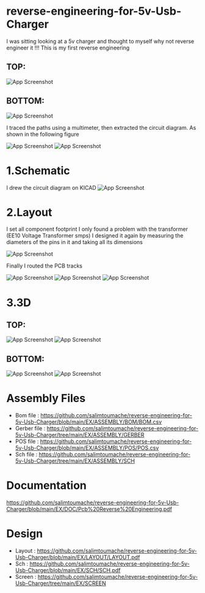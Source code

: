 # reverse-engineering-for-5v-Usb-Charger
I was sitting looking at a 5v charger and thought to myself why not reverse engineer it !!! This is my first reverse engineering

## TOP:


![App Screenshot](https://github.com/salimtoumache/reverse-engineering-for-5v-Usb-Charger/blob/main/EX/SCREEN/TOP.jpeg)

## BOTTOM:
![App Screenshot](https://github.com/salimtoumache/reverse-engineering-for-5v-Usb-Charger/blob/main/EX/SCREEN/BOTTOM.png)

I traced the paths using a multimeter, then extracted the circuit diagram. As shown in the following figure

![App Screenshot](https://github.com/salimtoumache/reverse-engineering-for-5v-Usb-Charger/blob/main/EX/SCREEN/SCH1.jpeg)
![App Screenshot](https://github.com/salimtoumache/reverse-engineering-for-5v-Usb-Charger/blob/main/EX/SCREEN/SCH2.jpeg)


# 1.Schematic

I drew the circuit diagram on KICAD
![App Screenshot](https://github.com/salimtoumache/reverse-engineering-for-5v-Usb-Charger/blob/main/EX/SCREEN/SCH.jpeg)

# 2.Layout

I set all component footprint I only found a problem with the transformer (EE10 Voltage Transformer smps) I designed it again by measuring the diameters of the pins in it and taking all its dimensions

![App Screenshot](https://github.com/salimtoumache/reverse-engineering-for-5v-Usb-Charger/blob/main/EX/SCREEN/BOM.jpeg)

Finally I routed the PCB tracks

![App Screenshot](https://github.com/salimtoumache/reverse-engineering-for-5v-Usb-Charger/blob/main/EX/SCREEN/LAYOUT1.jpeg)
![App Screenshot](https://github.com/salimtoumache/reverse-engineering-for-5v-Usb-Charger/blob/main/EX/SCREEN/LAYOUT2.jpeg)
![App Screenshot](https://github.com/salimtoumache/reverse-engineering-for-5v-Usb-Charger/blob/main/EX/SCREEN/LAYOUT3.jpeg)

# 3.3D

## TOP:
![App Screenshot](https://github.com/salimtoumache/reverse-engineering-for-5v-Usb-Charger/blob/main/EX/SCREEN/2.jpeg)
![App Screenshot](https://github.com/salimtoumache/reverse-engineering-for-5v-Usb-Charger/blob/main/EX/SCREEN/4.jpeg)
## BOTTOM:
![App Screenshot](https://github.com/salimtoumache/reverse-engineering-for-5v-Usb-Charger/blob/main/EX/SCREEN/1.jpeg)
![App Screenshot](https://github.com/salimtoumache/reverse-engineering-for-5v-Usb-Charger/blob/main/EX/SCREEN/3.jpeg)

# Assembly Files
- Bom file : https://github.com/salimtoumache/reverse-engineering-for-5v-Usb-Charger/blob/main/EX/ASSEMBLY/BOM/BOM.csv
- Gerber file : https://github.com/salimtoumache/reverse-engineering-for-5v-Usb-Charger/tree/main/EX/ASSEMBLY/GERBER
- POS file : https://github.com/salimtoumache/reverse-engineering-for-5v-Usb-Charger/blob/main/EX/ASSEMBLY/POS/POS.csv
- Sch file : https://github.com/salimtoumache/reverse-engineering-for-5v-Usb-Charger/tree/main/EX/ASSEMBLY/SCH
# Documentation
https://github.com/salimtoumache/reverse-engineering-for-5v-Usb-Charger/blob/main/EX/DOC/Pcb%20Reverse%20Engineering.pdf
# Design
- Layout : https://github.com/salimtoumache/reverse-engineering-for-5v-Usb-Charger/blob/main/EX/LAYOUT/LAYOUT.pdf
- Sch : https://github.com/salimtoumache/reverse-engineering-for-5v-Usb-Charger/blob/main/EX/SCH/SCH.pdf
- Screen : https://github.com/salimtoumache/reverse-engineering-for-5v-Usb-Charger/tree/main/EX/SCREEN


